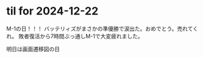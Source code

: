 # til for 2024-12-22

M-1の日！！！
バッテリィズがまさかの準優勝で涙出た。おめでとう。売れてくれ。
敗者復活から7時間ぶっ通しM-1で大変疲れました。

明日は画面遷移図の日